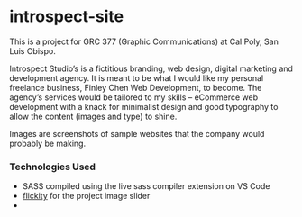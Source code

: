 # introspect-site

This is a project for GRC 377 (Graphic Communications) at Cal Poly, San Luis Obispo.

Introspect Studio’s is a fictitious branding, web design, digital marketing and development agency. It is meant to be what I would like my personal freelance business, Finley Chen Web Development, to become. The agency’s services would be tailored to my skills – eCommerce web development with a knack for minimalist design and good typography to allow the content (images and type) to shine.

Images are screenshots of sample websites that the company would probably be making.

### Technologies Used
- SASS compiled using the live sass compiler extension on VS Code
- [flickity](https://github.com/metafizzy/flickity) for the project image slider
- 
